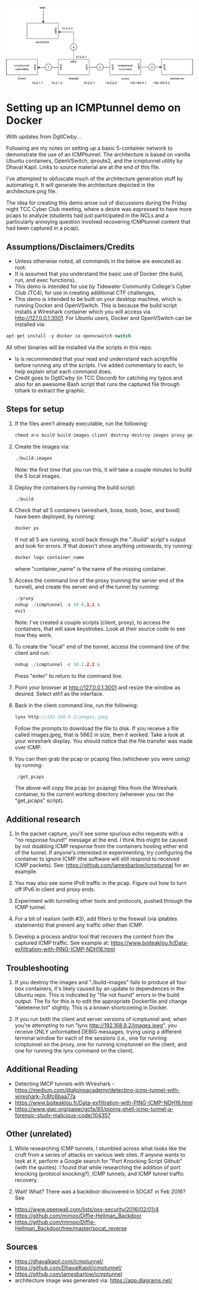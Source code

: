 ![icmptunnel architecture](architecture.png)

# Setting up an ICMPtunnel demo on Docker

With updates from DgtlCwby...

Following are my notes on setting up a basic 5-container network to demonstrate the use of an ICMPtunnel.  The architecture is based on vanilla Ubuntu containers, OpenVSwitch, iproute2, and the icmptunnel utility by Dhaval Kapil. Links to source material are at the end of this file.

I've attempted to obfuscate much of the architecture generation stuff by automating it.  It will generate the architecture depicted in the architecture.png file.

The idea for creating this demo arose out of discussions during the Friday night  TCC Cyber Club meeting, where a desire was expressed to have more pcaps to analyze (students had just participated in the NCLs and a particularly annoying question involved recovering ICMPtunnel content that had been captured in a pcap).

## Assumptions/Disclaimers/Credits

- Unless otherwise noted, all commands in the below are executed as root.
- It is assumed that you understand the basic use of Docker (the build, run, and exec functions).
- This demo is intended for use by Tidewater Community College's Cyber Club (TC4), for use in creating additional CTF challenges,
- This demo is intended to be built on your desktop machine, which is running Docker and OpenVSwitch. This is because the build script installs a  Wireshark container which you will access via http://127.0.0.1:3001.  For Ubuntu users, Docker and OpenVSwitch can be installed via:
```c
apt-get install -y docker.io openvswitch-switch
```
All other binaries will be installed via the scripts in this repo.
- Is is recommended that your read and underrstand each script/file before running any of the scripts.  I've added commentary to each, to help explain what each command does.
- Credit goes to DgtlCwby (in TCC Discord) for catching my typos and also for an awesome Bash script that runs the captured file through tshark to extract the graphic.

## Steps for setup

1) If the files aren't already executable, run the following:
    
    ```c
    chmod a+x build build-images client destroy destroy-images proxy get-pcaps
    ```

2) Create the images via:
    
    ```c
    ./build-images
    ```
    
    Note: the first time that you run this, it will take a couple minutes to build the 5 local images.

3) Deploy the containers by running the build script:
    
    ```c
    ./build
    ```

4) Check that all 5 containers (wireshark, boxa, boxb, boxc, and boxd) have been deployed, by running:
    
    ```c
    docker ps
    ```
    
    If not all 5 are running, scroll back through the "./build" script's output and look for errors.  If that doesn't show anything untowards, try running:
    
    ```c
    docker logs container_name
    ```
    
    where "container_name" is the name of the missing container.

5) Access the command line of the proxy (running the server end of the tunnel), and create the server end of the tunnel by running:
    
    ```c
    ./proxy
    nohup ./icmptunnel -s 10.0.1.1 &
    exit
    ```
    
    Note: I've created a couple scripts (client, proxy), to access the containers, that will save keystrokes.  Look at their source code to see how they work.

6) To create the "local" end of the tunnel, access the command line of the client and run:
    
    ```c
    nohup ./icmptunnel -c 10.2.2.2 &
    ```
    
    Press "enter" to return to the command line.
    
7) Point your browser at http://127.0.0.1:3001 and resize the window as desired.  Select eth1 as the interface.

8) Back in the client command line, run the following:
    
    ```c
    lynx http://192.168.9.2/images.jpeg
    ```
    
    Follow the prompts to download the file to disk.  If you receive a file called images.jpeg, that is 5662 in size, then it worked.  Take a look at your wireshark display.  You should notice that the file transfer was made over ICMP.

9) You can then grab the pcap or pcapng files (whichever you were using) by running:
    
    ```c
    ./get_pcaps
    ```
    
    The above will copy the pcap (or pcapng) files from the Wireshark container, to the current working directory (wherever you ran the "get_pcaps" script).

## Additional research

1) In the packet capture, you'll see some spurious echo requests with a "no response found!" message at the end. I think this might be caused by not disabling ICMP response from the containers hosting either end of the tunnel.  If anyone's interested in experimenting, try configuring the container to ignore ICMP (the software will still respond to received ICMP packets).  See: https://github.com/jamesbarlow/icmptunnel for an example.

2) You may also see some IPv6 traffic in the pcap.  Figure out how to turn off IPv6 in client and proxy ends.

3) Experiment with tunneling other tools and protocols, pushed through the ICMP tunnel.

4) For a bit of realism (with #3), add filters to the firewall (via iptables statements) that prevent any traffic other than ICMP.

5) Develop a process and/or tool that recovers the content from the captured ICMP traffic.  See example at: https://www.boiteaklou.fr/Data-exfiltration-with-PING-ICMP-NDH16.html

## Troubleshooting

1) If you destroy the images and "./build-images" fails to produce all four box containers, it's likely caused by an update to dependences in the Ubuntu repo.  This is indicated by "file not found" errors in the build output.  The fix for this is to edit the appropriate Dockerfile and change "deleteme.txt" slightly.  This is a known shortcoming in Docker.

2) If you run both the client and server versions of icmptunnel and, when you're attempting to run "lynx http://192.168.9.2/images.jpeg", you receive ONLY unformatted DEBIG messages, trying using a different terminal window for each of the sessions (i.e., one for running icmptunnel on the proxy, one for running icmptunnel on the client, and one for running the lynx command on the client).


## Additional Reading

- Detecting IMCP tunnels with Wireshark - https://medium.com/@alpinoacademy/detecting-icmp-tunnel-with-wireshark-7c8fc6baa77a
- https://www.boiteaklou.fr/Data-exfiltration-with-PING-ICMP-NDH16.html
- https://www.giac.org/paper/gcfa/85/piping-shell-icmp-tunnel-a-forensic-study-malicious-code/104357

## Other (unrelated)

1) While researching ICMP tunnels, I stumbled across what looks like the cruft from a series of attacks on various web sites.  If anyone wants to look at it, perform a Google search for "Port Knocking Script Github" (with the quotes).  I found that while researching the addition of port knocking (protocol knocking?), ICMP tunnels, and ICMP tunnel traffic recovery.

2) Wait! What?  There was a backdoor discovered in SOCAT in Feb 2016?  See
- https://www.openwall.com/lists/oss-security/2016/02/01/4
- https://github.com/mimoo/Diffie-Hellman_Backdoor
- https://github.com/mimoo/Diffie-Hellman_Backdoor/tree/master/socat_reverse


## Sources

- https://dhavalkapil.com/icmptunnel/
- https://github.com/DhavalKapil/icmptunnel/
- https://github.com/jamesbarlow/icmptunnel
- architecture image was generated via: https://app.diagrams.net/

